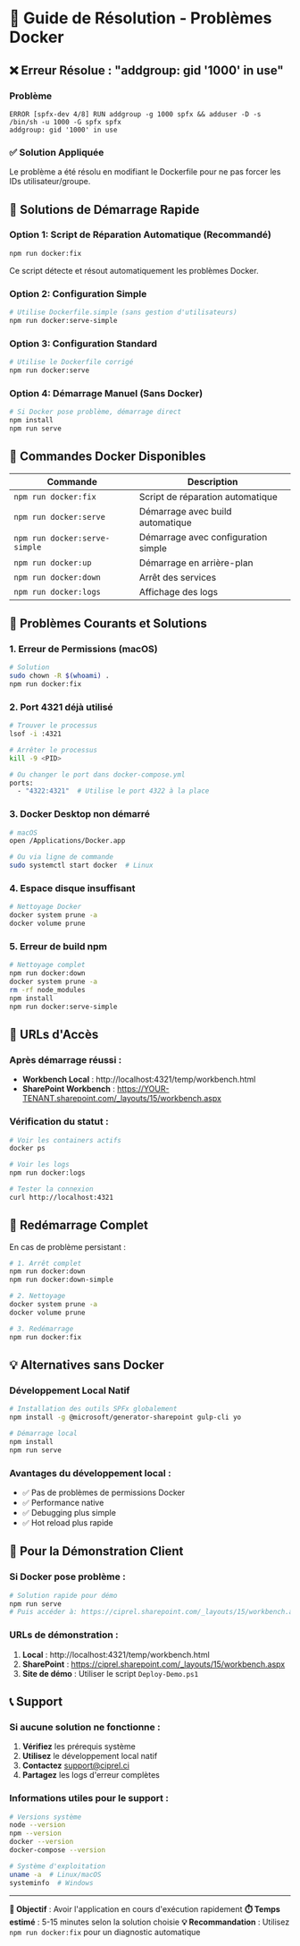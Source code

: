 # 🐳 Guide de Résolution - Problèmes Docker

## ❌ Erreur Résolue : "addgroup: gid '1000' in use"

### Problème
```
ERROR [spfx-dev 4/8] RUN addgroup -g 1000 spfx && adduser -D -s /bin/sh -u 1000 -G spfx spfx
addgroup: gid '1000' in use
```

### ✅ Solution Appliquée
Le problème a été résolu en modifiant le Dockerfile pour ne pas forcer les IDs utilisateur/groupe.

## 🚀 Solutions de Démarrage Rapide

### Option 1: Script de Réparation Automatique (Recommandé)
```bash
npm run docker:fix
```
Ce script détecte et résout automatiquement les problèmes Docker.

### Option 2: Configuration Simple
```bash
# Utilise Dockerfile.simple (sans gestion d'utilisateurs)
npm run docker:serve-simple
```

### Option 3: Configuration Standard
```bash
# Utilise le Dockerfile corrigé
npm run docker:serve
```

### Option 4: Démarrage Manuel (Sans Docker)
```bash
# Si Docker pose problème, démarrage direct
npm install
npm run serve
```

## 🔧 Commandes Docker Disponibles

| Commande | Description |
|----------|-------------|
| `npm run docker:fix` | Script de réparation automatique |
| `npm run docker:serve` | Démarrage avec build automatique |
| `npm run docker:serve-simple` | Démarrage avec configuration simple |
| `npm run docker:up` | Démarrage en arrière-plan |
| `npm run docker:down` | Arrêt des services |
| `npm run docker:logs` | Affichage des logs |

## 🐛 Problèmes Courants et Solutions

### 1. Erreur de Permissions (macOS)
```bash
# Solution
sudo chown -R $(whoami) .
npm run docker:fix
```

### 2. Port 4321 déjà utilisé
```bash
# Trouver le processus
lsof -i :4321

# Arrêter le processus
kill -9 <PID>

# Ou changer le port dans docker-compose.yml
ports:
  - "4322:4321"  # Utilise le port 4322 à la place
```

### 3. Docker Desktop non démarré
```bash
# macOS
open /Applications/Docker.app

# Ou via ligne de commande
sudo systemctl start docker  # Linux
```

### 4. Espace disque insuffisant
```bash
# Nettoyage Docker
docker system prune -a
docker volume prune
```

### 5. Erreur de build npm
```bash
# Nettoyage complet
npm run docker:down
docker system prune -a
rm -rf node_modules
npm install
npm run docker:serve-simple
```

## 📍 URLs d'Accès

### Après démarrage réussi :
- **Workbench Local** : http://localhost:4321/temp/workbench.html
- **SharePoint Workbench** : https://YOUR-TENANT.sharepoint.com/_layouts/15/workbench.aspx

### Vérification du statut :
```bash
# Voir les containers actifs
docker ps

# Voir les logs
npm run docker:logs

# Tester la connexion
curl http://localhost:4321
```

## 🔄 Redémarrage Complet

En cas de problème persistant :
```bash
# 1. Arrêt complet
npm run docker:down
npm run docker:down-simple

# 2. Nettoyage
docker system prune -a
docker volume prune

# 3. Redémarrage
npm run docker:fix
```

## 💡 Alternatives sans Docker

### Développement Local Natif
```bash
# Installation des outils SPFx globalement
npm install -g @microsoft/generator-sharepoint gulp-cli yo

# Démarrage local
npm install
npm run serve
```

### Avantages du développement local :
- ✅ Pas de problèmes de permissions Docker
- ✅ Performance native
- ✅ Debugging plus simple
- ✅ Hot reload plus rapide

## 🎯 Pour la Démonstration Client

### Si Docker pose problème :
```bash
# Solution rapide pour démo
npm run serve
# Puis accéder à: https://ciprel.sharepoint.com/_layouts/15/workbench.aspx
```

### URLs de démonstration :
1. **Local** : http://localhost:4321/temp/workbench.html
2. **SharePoint** : https://ciprel.sharepoint.com/_layouts/15/workbench.aspx
3. **Site de démo** : Utiliser le script `Deploy-Demo.ps1`

## 📞 Support

### Si aucune solution ne fonctionne :
1. **Vérifiez** les prérequis système
2. **Utilisez** le développement local natif
3. **Contactez** support@ciprel.ci
4. **Partagez** les logs d'erreur complètes

### Informations utiles pour le support :
```bash
# Versions système
node --version
npm --version
docker --version
docker-compose --version

# Système d'exploitation
uname -a  # Linux/macOS
systeminfo  # Windows
```

---

**🎯 Objectif** : Avoir l'application en cours d'exécution rapidement
**⏱️ Temps estimé** : 5-15 minutes selon la solution choisie
**💡 Recommandation** : Utilisez `npm run docker:fix` pour un diagnostic automatique